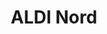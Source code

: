 ---
title: "ALDI Nord"
url: /fuerstenwalde-spree/aldi-nord-alte-langewahler-chaussee/
shop: Supermarkt
---